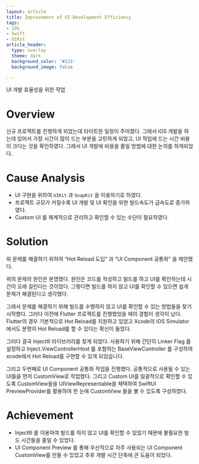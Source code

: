 ```yaml
---
layout: article
title: Improvement of UI Development Efficiency
tags:
- iOS
- Swift
- UIKit
article_header:
  type: overlay
  theme: dark
  background_color: '#123'
  background_image: false

---
```

UI 개발 효율성을 위한 작업

# Overview
신규 프로젝트를 진행하게 되었는데 타이트한 일정이 주어졌다. 그래서 iOS 개발을 하는데 있어서 가장 시간이 많이 드는 부분을 고민하게 되었고, UI 작업에 드는  시간 비용이 크다는 것을 확인하였다. 그래서 UI 개발에 비용을 줄일 방법에 대한 논의를 하게되었다. 

# Cause Analysis
- UI 구현을 위하여 `UIKit` 과 `SnapKit` 을 이용하기로 하였다. 
- 프로젝트 규모가 커질수록 UI 개발 및 UI 확인을 위한 빌드속도가 급속도로 증가하였다.
- Custom UI 를 체계적으로 관리하고 확인할 수 있는 수단이 필요하였다.

# Solution
위 문제를 해결하기 위하여 “Hot Reload 도입” 과 “UI Component 공통화”  을 제안했다.

위의 문제의 원인은 분명했다. 원인은 코드를 작성하고 빌드를 하고 UI를 확인하는데 시간이 오래 걸린다는 것이었다. 그렇다면 빌드를 하지 않고 UI를 확인할 수 있으면 쉽게 문제가 해결된다고 생각했다.

그래서 문제를 해결하기 위해 빌드를 수행하지 않고 UI를 확인할 수 있는 방법들을 찾기 시작했다. 그러다 이전에 Flutter 프로젝트를 진행했었을 때의 경험이 생각이 났다. Flutter의 경우 기본적으로 Hot Reload를 지원하고 있었고 Xcode의 iOS Simulator 에서도 분명히 Hot Reload를 할 수 있다는 확신이 들었다. 

그러다 결국 Injectlll 라이브러리를 찾게 되었다. 사용하기 위해 간단히 Linker Flag 를 설정하고 Inject.ViewControllerHost 를 포함하는 BaseViewController 를 구성하여 xcode에서 Hot Reload를 구현할 수 있게 되었습니다.

그리고 두번째로 UI Component 공통화 작업을 진행했다. 공통적으로 사용될 수 있는 UI들을 먼저 CustomView로 작업했다. 그리고 Custom UI를 일괄적으로 확인할 수 있도록 CustomView들을 UIViewRepresentable을 채택하여 SwiftUI PreviewProvider를 활용하여 한 눈에 CustomView 들을 볼 수 있도록 구성하였다.

# Achievement
- Injectlll 를 이용하여 빌드를 하지 않고 UI를 확인할 수 있었기 때문에 불필요한 빌드 시간들을 줄일 수 있었다.
- UI Component Preview 를 통해 우선적으로 자주 사용되는 UI Component CustomView를 만들 수 있었고 추후 개발 시간 단축에 큰 도움이 되었다.